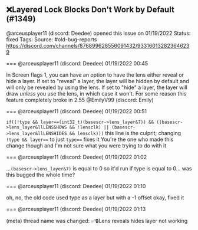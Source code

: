 ## ❌Layered Lock Blocks Don't Work by Default (#1349)
@arceusplayer11 (discord: Deedee) opened this issue on 01/19/2022
Status: fixed
Tags: 
Source: #old-bug-reports https://discord.com/channels/876899628556091432/933160132823646239


=== @arceusplayer11 (discord: Deedee) 01/19/2022 00:45

In Screen flags 1, you can have an option to have the lens either reveal or hide a layer. If set to "reveal" a layer, the layer will be hidden by default and will only be revealed by using the lens. If set to "hide" a layer, the layer will draw *unless* you use the lens, in which case it won't.
For some reason this feature completely broke in 2.55
@EmilyV99 (discord: Emily)

=== @arceusplayer11 (discord: Deedee) 01/19/2022 00:51

```if((!type && layer==(int32_t)(basescr->lens_layer&7)) && ((basescr->lens_layer&llLENSSHOWS && !lensclk) || (basescr->lens_layer&llLENSHIDES && lensclk)))``` this line is the culprit; changing ``!type && layer==`` to just ``type==`` fixes it
You're the one who made this change though and I'm not sure what you were trying to do with it

=== @arceusplayer11 (discord: Deedee) 01/19/2022 01:02

...``(basescr->lens_layer&7)`` is equal to 0
so it'd run if type is equal to 0... was this bugged the whole time?

=== @arceusplayer11 (discord: Deedee) 01/19/2022 01:10

oh, no, the old code used type as a layer but with a -1 offset
okay, fixed it

=== @arceusplayer11 (discord: Deedee) 01/19/2022 01:13

(meta) thread name was changed: ✅🔒Lens reveals hides layer not working
